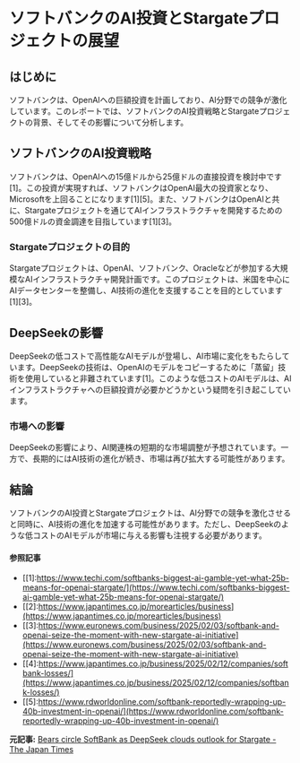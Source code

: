 # ソフトバンクのAI投資とStargateプロジェクトの展望

## はじめに

ソフトバンクは、OpenAIへの巨額投資を計画しており、AI分野での競争が激化しています。このレポートでは、ソフトバンクのAI投資戦略とStargateプロジェクトの背景、そしてその影響について分析します。

## ソフトバンクのAI投資戦略

ソフトバンクは、OpenAIへの15億ドルから25億ドルの直接投資を検討中です[1]。この投資が実現すれば、ソフトバンクはOpenAI最大の投資家となり、Microsoftを上回ることになります[1][5]。また、ソフトバンクはOpenAIと共に、Stargateプロジェクトを通じてAIインフラストラクチャを開発するための500億ドルの資金調達を目指しています[1][3]。

### Stargateプロジェクトの目的

Stargateプロジェクトは、OpenAI、ソフトバンク、Oracleなどが参加する大規模なAIインフラストラクチャ開発計画です。このプロジェクトは、米国を中心にAIデータセンターを整備し、AI技術の進化を支援することを目的としています[1][3]。

## DeepSeekの影響

DeepSeekの低コストで高性能なAIモデルが登場し、AI市場に変化をもたらしています。DeepSeekの技術は、OpenAIのモデルをコピーするために「蒸留」技術を使用していると非難されています[1]。このような低コストのAIモデルは、AIインフラストラクチャへの巨額投資が必要かどうかという疑問を引き起こしています。

### 市場への影響

DeepSeekの影響により、AI関連株の短期的な市場調整が予想されています。一方で、長期的にはAI技術の進化が続き、市場は再び拡大する可能性があります。

## 結論

ソフトバンクのAI投資とStargateプロジェクトは、AI分野での競争を激化させると同時に、AI技術の進化を加速する可能性があります。ただし、DeepSeekのような低コストのAIモデルが市場に与える影響も注視する必要があります。

#### 参照記事
- [[1]:https://www.techi.com/softbanks-biggest-ai-gamble-yet-what-25b-means-for-openai-stargate/](https://www.techi.com/softbanks-biggest-ai-gamble-yet-what-25b-means-for-openai-stargate/)
- [[2]:https://www.japantimes.co.jp/morearticles/business](https://www.japantimes.co.jp/morearticles/business)
- [[3]:https://www.euronews.com/business/2025/02/03/softbank-and-openai-seize-the-moment-with-new-stargate-ai-initiative](https://www.euronews.com/business/2025/02/03/softbank-and-openai-seize-the-moment-with-new-stargate-ai-initiative)
- [[4]:https://www.japantimes.co.jp/business/2025/02/12/companies/softbank-losses/](https://www.japantimes.co.jp/business/2025/02/12/companies/softbank-losses/)
- [[5]:https://www.rdworldonline.com/softbank-reportedly-wrapping-up-40b-investment-in-openai/](https://www.rdworldonline.com/softbank-reportedly-wrapping-up-40b-investment-in-openai/)


**元記事:** [ Bears circle SoftBank as DeepSeek clouds outlook for Stargate - The Japan Times ](https://www.japantimes.co.jp/business/2025/02/14/companies/softbank-investors-deepseek/)
